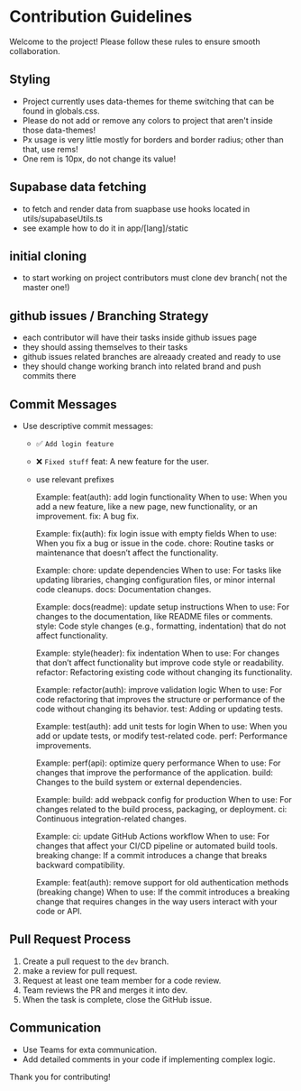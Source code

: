 # Contribution Guidelines

Welcome to the project! Please follow these rules to ensure smooth collaboration.

## Styling

- Project currently uses data-themes for theme switching that can be found in globals.css.
- Please do not add or remove any colors to project that aren't inside those data-themes!
- Px usage is very little mostly for borders and border radius; other than that, use rems!
- One rem is 10px, do not change its value!

## Supabase data fetching

- to fetch and render data from suapbase use hooks located in utils/supabaseUtils.ts
- see example how to do it in app/[lang]/static

## initial cloning

- to start working on project contributors must clone dev branch( not the master one!)

## github issues / Branching Strategy

- each contributor will have their tasks inside github issues page
- they should assing themselves to their tasks
- github issues related branches are alreaady created and ready to use
- they should change working branch into related brand and push commits there

## Commit Messages

- Use descriptive commit messages:

  - ✅ `Add login feature`
  - ❌ `Fixed stuff`
    feat: A new feature for the user.
  - use relevant prefixes

    Example: feat(auth): add login functionality
    When to use: When you add a new feature, like a new page, new functionality, or an improvement.
    fix: A bug fix.

    Example: fix(auth): fix login issue with empty fields
    When to use: When you fix a bug or issue in the code.
    chore: Routine tasks or maintenance that doesn’t affect the functionality.

    Example: chore: update dependencies
    When to use: For tasks like updating libraries, changing configuration files, or minor internal code cleanups.
    docs: Documentation changes.

    Example: docs(readme): update setup instructions
    When to use: For changes to the documentation, like README files or comments.
    style: Code style changes (e.g., formatting, indentation) that do not affect functionality.

    Example: style(header): fix indentation
    When to use: For changes that don’t affect functionality but improve code style or readability.
    refactor: Refactoring existing code without changing its functionality.

    Example: refactor(auth): improve validation logic
    When to use: For code refactoring that improves the structure or performance of the code without changing its behavior.
    test: Adding or updating tests.

    Example: test(auth): add unit tests for login
    When to use: When you add or update tests, or modify test-related code.
    perf: Performance improvements.

    Example: perf(api): optimize query performance
    When to use: For changes that improve the performance of the application.
    build: Changes to the build system or external dependencies.

    Example: build: add webpack config for production
    When to use: For changes related to the build process, packaging, or deployment.
    ci: Continuous integration-related changes.

    Example: ci: update GitHub Actions workflow
    When to use: For changes that affect your CI/CD pipeline or automated build tools.
    breaking change: If a commit introduces a change that breaks backward compatibility.

    Example: feat(auth): remove support for old authentication methods (breaking change)
    When to use: If the commit introduces a breaking change that requires changes in the way users interact with your code or API.

## Pull Request Process

1. Create a pull request to the `dev` branch.
2. make a review for pull request.
3. Request at least one team member for a code review.
4. Team reviews the PR and merges it into dev.
5. When the task is complete, close the GitHub issue.

## Communication

- Use Teams for exta communication.
- Add detailed comments in your code if implementing complex logic.

Thank you for contributing!
